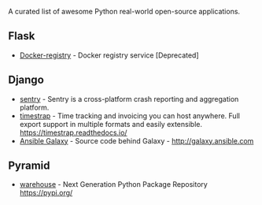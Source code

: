 A curated list of awesome Python real-world open-source applications.

## Flask
* [Docker-registry](https://github.com/docker/docker-registry) - Docker registry service [Deprecated]

## Django
* [sentry](https://github.com/getsentry/sentry) - Sentry is a cross-platform crash reporting and aggregation platform.
* [timestrap](https://github.com/overshard/timestrap) - Time tracking and invoicing you can host anywhere. Full export support in multiple formats and easily extensible. https://timestrap.readthedocs.io/
* [Ansible Galaxy](https://github.com/ansible/galaxy) - Source code behind Galaxy - http://galaxy.ansible.com

## Pyramid

* [warehouse](https://github.com/pypa/warehouse) - Next Generation Python Package Repository https://pypi.org/
